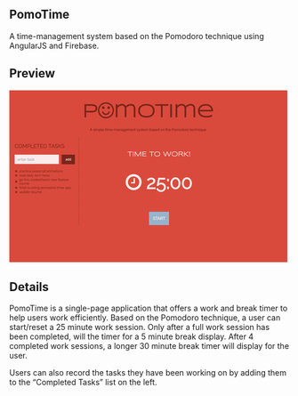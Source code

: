 ## PomoTime
A time-management system based on the Pomodoro technique using AngularJS and Firebase.


## Preview
![pomotime](/app/assets/images/pomotime-small.png)

## Details
PomoTime is a single-page application that offers a work and break timer to help users work efficiently. Based on the Pomodoro technique, a user can start/reset a 25 minute work session. Only after a full work session has been completed, will the timer for a 5 minute break display. After 4 completed work sessions, a longer 30 minute break timer will display for the user.

Users can also record the tasks they have been working on by adding them to the “Completed Tasks” list on the left.
